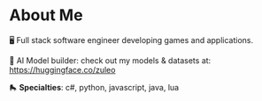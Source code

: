 # About Me

🖥️ Full stack software engineer developing games and applications.

🤖 AI Model builder: check out my models & datasets at: https://huggingface.co/zuleo

🛼 **Specialties**: c#, python, javascript, java, lua
